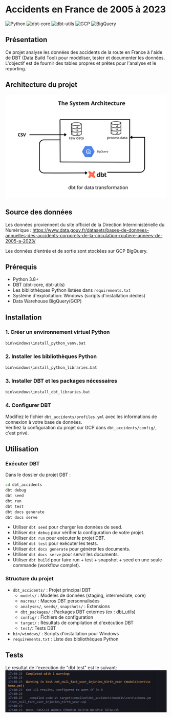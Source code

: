 # Accidents en France de 2005 à 2023

![Python](https://img.shields.io/badge/Python-3.8%2B-blue?logo=python&logoColor=white)
![dbt-core](https://img.shields.io/badge/dbt--core-1.0.0-orange?logo=dbt&logoColor=white)
![dbt-utils](https://img.shields.io/badge/dbt--utils-1.0.0-red?logo=dbt&logoColor=white)
![GCP](https://img.shields.io/badge/Google%20Cloud-Ready-blue?logo=googlecloud&logoColor=white)
![BigQuery](https://img.shields.io/badge/BigQuery-Ready-blue?logo=googlecloud&logoColor=white)


## Présentation
Ce projet analyse les données des accidents de la route en France à l'aide de DBT (Data Build Tool) pour modéliser, tester et documenter les données. L'objectif est de fournir des tables propres et prêtes pour l'analyse et le reporting.


 ## Architecture du projet

![image](assets/system.png)

## Source des données
Les données proviennent du site officiel de la Direction Interministérielle du Numérique : https://www.data.gouv.fr/datasets/bases-de-donnees-annuelles-des-accidents-corporels-de-la-circulation-routiere-annees-de-2005-a-2023/

Les données d’entrée et de sortie sont stockées sur GCP BigQuery.

## Prérequis
- Python 3.8+
- DBT (dbt-core, dbt-utils)
- Les bibliothèques Python listées dans `requirements.txt`
- Système d'exploitation: Windows (scripts d'installation dédiés)
- Data Warehouse BigQuery(GCP)

## Installation

### 1. Créer un environnement virtuel Python
```cmd
bin\windows\install_python_venv.bat
```

### 2. Installer les bibliothèques Python
```cmd
bin\windows\install_python_libraries.bat
```

### 3. Installer DBT et les packages nécessaires
```cmd
bin\windows\install_dbt_libraries.bat
```

### 4. Configurer DBT 
Modifiez le fichier `dbt_accidents/profiles.yml` avec les informations de connexion à votre base de données.  
Verifiez la configuration du projet sur GCP dans `dbt_accidents/config/`, c'est privé. 

## Utilisation

### Exécuter DBT
Dans le dossier du projet DBT :
```cmd
cd dbt_accidents
dbt debug
dbt seed
dbt run
dbt test
dbt docs generate
dbt docs serve
```

- Utiliser `dbt seed` pour charger les données de seed.  
- Utiliser `dbt debug` pour vérifier la configuration de votre projet.  
- Utiliser `dbt run` pour exécuter le projet DBT.  
- Utiliser `dbt test` pour exécuter les tests.  
- Utiliser `dbt docs generate` pour générer les documents.  
- Utiliser `dbt docs serve` pour servir les documents.  
- Utiliser `dbt build` pour faire run + test + snapshot + seed en une seule commande (workflow complet).  


### Structure du projet
- `dbt_accidents/` : Projet principal DBT
  - `models/` : Modèles de données (staging, intermediate, core)
  - `macros/` : Macros DBT personnalisées
  - `analyses/`, `seeds/`, `snapshots/` : Extensions
  - `dbt_packages/` : Packages DBT externes (ex : dbt_utils)
  - `config/` : Fichiers de configuration
  - `target/` : Résultats de compilation et d'exécution DBT
  - `test/`: Tests DBT
- `bin/windows/` : Scripts d'installation pour Windows
- `requirements.txt` : Liste des bibliothèques Python

## Tests
Le resultat de l'execution de "dbt test" est le suivant:
![image](assets/result.png)




